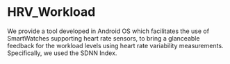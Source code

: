 # HRV_Workload
We provide a tool developed in Android OS which facilitates the use of SmartWatches supporting heart rate sensors, to bring a glanceable feedback for the workload levels using heart rate variability measurements. Specifically, we used the SDNN Index.
